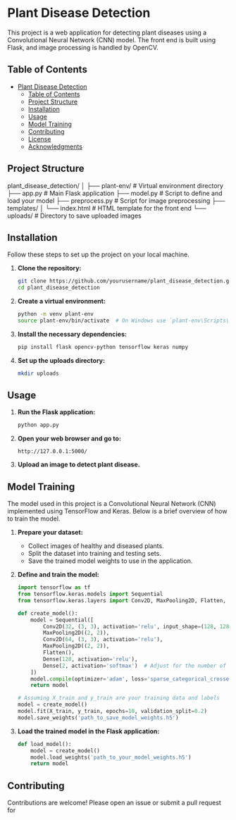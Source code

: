 # Plant Disease Detection

This project is a web application for detecting plant diseases using a Convolutional Neural Network (CNN) model. The front end is built using Flask, and image processing is handled by OpenCV.

## Table of Contents

- [Plant Disease Detection](#plant-disease-detection)
  - [Table of Contents](#table-of-contents)
  - [Project Structure](#project-structure)
  - [Installation](#installation)
  - [Usage](#usage)
  - [Model Training](#model-training)
  - [Contributing](#contributing)
  - [License](#license)
  - [Acknowledgments](#acknowledgments)

## Project Structure

plant_disease_detection/
│
├── plant-env/ # Virtual environment directory
├── app.py # Main Flask application
├── model.py # Script to define and load your model
├── preprocess.py # Script for image preprocessing
├── templates/
│ └── index.html # HTML template for the front end
└── uploads/ # Directory to save uploaded images



## Installation

Follow these steps to set up the project on your local machine.

1. **Clone the repository:**

    ```bash
    git clone https://github.com/yourusername/plant_disease_detection.git
    cd plant_disease_detection
    ```

2. **Create a virtual environment:**

    ```bash
    python -m venv plant-env
    source plant-env/bin/activate  # On Windows use `plant-env\Scripts\activate`
    ```

3. **Install the necessary dependencies:**

    ```bash
    pip install flask opencv-python tensorflow keras numpy
    ```

4. **Set up the uploads directory:**

    ```bash
    mkdir uploads
    ```

## Usage

1. **Run the Flask application:**

    ```bash
    python app.py
    ```

2. **Open your web browser and go to:**

    ```
    http://127.0.0.1:5000/
    ```

3. **Upload an image to detect plant disease.**

## Model Training

The model used in this project is a Convolutional Neural Network (CNN) implemented using TensorFlow and Keras. Below is a brief overview of how to train the model.

1. **Prepare your dataset:**
   - Collect images of healthy and diseased plants.
   - Split the dataset into training and testing sets.
   - Save the trained model weights to use in the application.

2. **Define and train the model:**

    ```python
    import tensorflow as tf
    from tensorflow.keras.models import Sequential
    from tensorflow.keras.layers import Conv2D, MaxPooling2D, Flatten, Dense

    def create_model():
        model = Sequential([
            Conv2D(32, (3, 3), activation='relu', input_shape=(128, 128, 3)),
            MaxPooling2D((2, 2)),
            Conv2D(64, (3, 3), activation='relu'),
            MaxPooling2D((2, 2)),
            Flatten(),
            Dense(128, activation='relu'),
            Dense(2, activation='softmax')  # Adjust for the number of classes
        ])
        model.compile(optimizer='adam', loss='sparse_categorical_crossentropy', metrics=['accuracy'])
        return model

    # Assuming X_train and y_train are your training data and labels
    model = create_model()
    model.fit(X_train, y_train, epochs=10, validation_split=0.2)
    model.save_weights('path_to_save_model_weights.h5')
    ```

3. **Load the trained model in the Flask application:**

    ```python
    def load_model():
        model = create_model()
        model.load_weights('path_to_your_model_weights.h5')
        return model
    ```

## Contributing

Contributions are welcome! Please open an issue or submit a pull request for 
